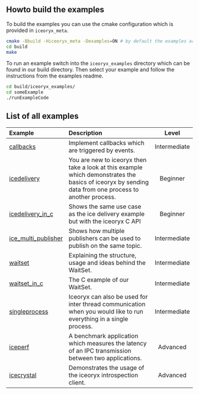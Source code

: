 ## Howto build the examples

To build the examples you can use the cmake configuration which is provided
in `iceoryx_meta`.
```sh 
cmake -Bbuild -Hiceoryx_meta -Dexamples=ON # by default the examples are always build
cd build 
make
```

To run an example switch into the `iceoryx_examples` directory which can be 
found in our build directory. Then select your example and follow the instructions
from the examples readme.

```sh 
cd build/iceoryx_examples/
cd someExample
./runExampleCode
```

## List of all examples

| Example                                                | Description |Level |
|:-------------------------------------------------------|:------------|:----:|
|[callbacks](./callbacks/)                           | Implement callbacks which are triggered by events. | Intermediate |
|[icedelivery](./icedelivery/)                           | You are new to iceoryx then take a look at this example which demonstrates the basics of iceoryx by sending data from one process to another process. | Beginner |
|[icedelivery_in_c](./icedelivery_in_c/)                 | Shows the same use case as the ice delivery example but with the iceoryx C API  | Beginner |
|[ice_multi_publisher](./ice_multi_publisher/)           | Shows how multiple publishers can be used to publish on the same topic. | Intermediate |
|[waitset](./waitset/)                       | Explaining the structure, usage and ideas behind the WaitSet. | Intermediate |
|[waitset_in_c](./waitset_in_c/)                 | The C example of our WaitSet. | Intermediate |
|[singleprocess](./singleprocess/)                       | Iceoryx can also be used for inter thread communication when you would like to run everything in a single process. | Intermediate |
|[iceperf](./iceperf/)                                   | A benchmark application which measures the latency of an IPC transmission between two applications. | Advanced |
|[icecrystal](./icecrystal/)                             | Demonstrates the usage of the iceoryx introspection client. | Advanced |
